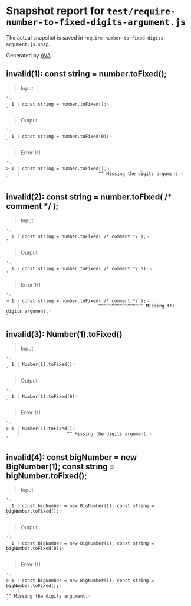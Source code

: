 # Snapshot report for `test/require-number-to-fixed-digits-argument.js`

The actual snapshot is saved in `require-number-to-fixed-digits-argument.js.snap`.

Generated by [AVA](https://avajs.dev).

## invalid(1): const string = number.toFixed();

> Input

    `␊
      1 | const string = number.toFixed();␊
    `

> Output

    `␊
      1 | const string = number.toFixed(0);␊
    `

> Error 1/1

    `␊
    > 1 | const string = number.toFixed();␊
        |                              ^^ Missing the digits argument.␊
    `

## invalid(2): const string = number.toFixed( /* comment */ );

> Input

    `␊
      1 | const string = number.toFixed( /* comment */ );␊
    `

> Output

    `␊
      1 | const string = number.toFixed( /* comment */ 0);␊
    `

> Error 1/1

    `␊
    > 1 | const string = number.toFixed( /* comment */ );␊
        |                              ^^^^^^^^^^^^^^^^^ Missing the digits argument.␊
    `

## invalid(3): Number(1).toFixed()

> Input

    `␊
      1 | Number(1).toFixed()␊
    `

> Output

    `␊
      1 | Number(1).toFixed(0)␊
    `

> Error 1/1

    `␊
    > 1 | Number(1).toFixed()␊
        |                  ^^ Missing the digits argument.␊
    `

## invalid(4): const bigNumber = new BigNumber(1); const string = bigNumber.toFixed();

> Input

    `␊
      1 | const bigNumber = new BigNumber(1); const string = bigNumber.toFixed();␊
    `

> Output

    `␊
      1 | const bigNumber = new BigNumber(1); const string = bigNumber.toFixed(0);␊
    `

> Error 1/1

    `␊
    > 1 | const bigNumber = new BigNumber(1); const string = bigNumber.toFixed();␊
        |                                                                     ^^ Missing the digits argument.␊
    `
